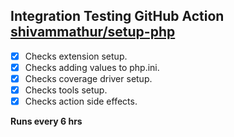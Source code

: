 ## Integration Testing GitHub Action [shivammathur/setup-php](https://github.com/shivammathur/setup-php)

- [X] Checks extension setup.  
- [X] Checks adding values to php.ini.  
- [X] Checks coverage driver setup.  
- [X] Checks tools setup.
- [X] Checks action side effects.

**Runs every 6 hrs**